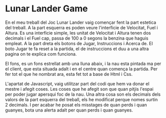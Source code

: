 # Lunar Lander Game

En el meu treball del Joc Lunar Lander vaig començar fent la part estetica del treball. A la part esquerra es poden veure l'interficie de Velocitat, Fuel i Altura. Es una interficie simple, les unitat de Velocitat i Altura tenen dos decimals i el Fuel cap, passa de 100 a 0 segons la benzina que haguis empleat. A la part dreta els botons de Jugar, Instruccions i Acerca de. El boto Jugar te fa reset a la partida, el de instruccions et duu a una altra pagina on te explica com funciona.

El fons, es un fons estrellat amb una lluna abaix, i la nau esta pintada ma per el client, que esta situada adalt i en el centre quan comença la partida. Per fer tot el que he nombrat ara, esta fet tot a base de Html i Css.


L'apartat de Javascript, vaig utilitzar part del codi que hem va donar el mestre i afegit coses. Les coses que he afegit son que quan pitjis l'espai per poder jugar apersqui foc de la nau. Una altra cosa son els decimals dels valors de la part esquerra del treball, els he modificat perque nomes surtin 2 decimals. I per acabar he posat els misstages de quan perds i quan guanyes, bota una alerta adalt per quan perds i quan guanyes.



